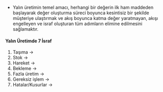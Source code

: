 - Yalın üretimin temel amacı, herhangi bir değerin ilk ham maddeden başlayarak değer oluşturma süreci boyunca kesintisiz bir şekilde müşteriye ulaştırmak ve akış boyunca katma değer yaratmayan, akışı engelleyen ve israf oluşturan tüm adımların elimine edilmesini sağlamaktır.

#### Yalın Üretimde 7 İsraf
1. Taşıma ->
2. Stok ->
3. Hareket ->
4. Bekleme ->
5. Fazla üretim ->
6. Gereksiz işlem ->
7. Hatalar/Kusurlar ->